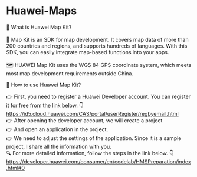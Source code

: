 # Huawei-Maps
📌 What is Huawei Map Kit? <br> <br>
:red_circle: Map Kit is an SDK for map development. It covers map data of more than 200 countries and regions, and supports hundreds of languages. With this SDK, you can easily integrate map-based functions into your apps. <br> <br>
🗺 HUAWEI Map Kit uses the WGS 84 GPS coordinate system, which meets most map development requirements outside China. <br>

📌 How to use Huawei Map Kit? <br>

👉 First, you need to register a Huawei Developer account. You can register it for free from the link below. 👇 <br>
https://id5.cloud.huawei.com/CAS/portal/userRegister/regbyemail.html <br>
👉 After opening the developer account, we will create a project <br>
👉 And open an application in the project. <br>
👉 We need to adjust the settings of the application. Since it is a sample project, I share all the information with you. <br>
:mag: For more detailed information, follow the steps in the link below. :point_down: <br>
https://developer.huawei.com/consumer/en/codelab/HMSPreparation/index.html#0 
